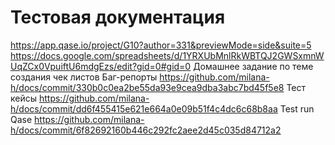 # Тестовая документация
https://app.qase.io/project/G10?author=331&previewMode=side&suite=5
https://docs.google.com/spreadsheets/d/1YRXUbMnlRkWBTQJ2GWSxmnWUqZCx0VpuiftU6mdgEzs/edit?gid=0#gid=0   Домашнее задание по теме создания чек листов
Баг-репорты https://github.com/milana-h/docs/commit/330b0c0ea2be55da93e9cea9dba3abc7bd45f5e8
Тест кейсы https://github.com/milana-h/docs/commit/dd6f455415e621e664a0e09b51f4c4dc6c68b8aa
Test run Qase https://github.com/milana-h/docs/commit/6f82692160b446c292fc2aee2d45c035d84712a2
